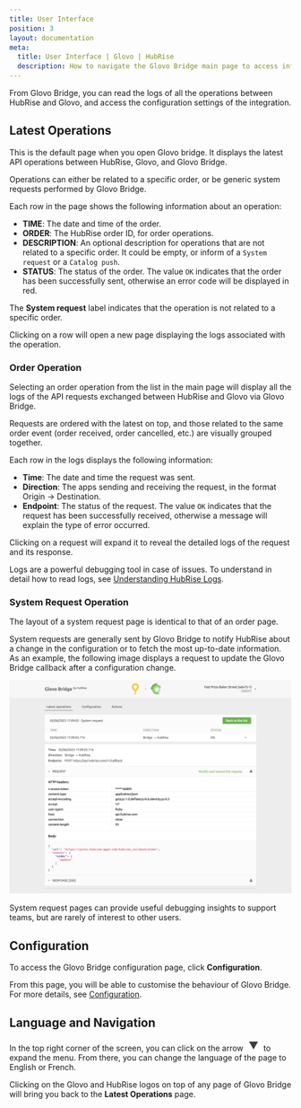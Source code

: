 ```yaml
---
title: User Interface
position: 3
layout: documentation
meta:
  title: User Interface | Glovo | HubRise
  description: How to navigate the Glovo Bridge main page to access information about the orders and customise the behaviour of the bridge.
---
```


From Glovo Bridge, you can read the logs of all the operations between HubRise and Glovo, and access the configuration settings of the integration.

## Latest Operations

This is the default page when you open Glovo bridge. It displays the latest API operations between HubRise, Glovo, and Glovo Bridge.

Operations can either be related to a specific order, or be generic system requests performed by Glovo Bridge.

Each row in the page shows the following information about an operation:

- **TIME**: The date and time of the order.
- **ORDER**: The HubRise order ID, for order operations.
- **DESCRIPTION**: An optional description for operations that are not related to a specific order. It could be empty, or inform of a `System request` or a `Catalog push`.
- **STATUS**: The status of the order. The value `OK` indicates that the order has been successfully sent, otherwise an error code will be displayed in red.

The **System request** label indicates that the operation is not related to a specific order.

[//]: # (<!-- TODO: ADD SCREENSHOT -->)

Clicking on a row will open a new page displaying the logs associated with the operation.

### Order Operation

Selecting an order operation from the list in the main page will display all the logs of the API requests exchanged between HubRise and Glovo via Glovo Bridge.

Requests are ordered with the latest on top, and those related to the same order event (order received, order cancelled, etc.) are visually grouped together.

Each row in the logs displays the following information:

- **Time**: The date and time the request was sent.
- **Direction**: The apps sending and receiving the request, in the format Origin → Destination.
- **Endpoint**: The status of the request. The value `OK` indicates that the request has been successfully received, otherwise a message will explain the type of error occurred.

Clicking on a request will expand it to reveal the detailed logs of the request and its response.

[//]: # (<!-- TODO: ADD SCREENSHOT -->)

Logs are a powerful debugging tool in case of issues. To understand in detail how to read logs, see [Understanding HubRise Logs](/docs/hubrise-logs/).

### System Request Operation

The layout of a system request page is identical to that of an order page.

System requests are generally sent by Glovo Bridge to notify HubRise about a change in the configuration or to fetch the most up-to-date information. As an example, the following image displays a request to update the Glovo Bridge callback after a configuration change.

![System request page on Glovo Bridge](./images/005-system-request.png)

System request pages can provide useful debugging insights to support teams, but are rarely of interest to other users.

## Configuration

To access the Glovo Bridge configuration page, click **Configuration**.

From this page, you will be able to customise the behaviour of Glovo Bridge. For more details, see [Configuration](/apps/glovo/configuration).

## Language and Navigation

In the top right corner of the screen, you can click on the arrow <InlineImage width="20" height="20">![Arrow icon](../images/arrow-icon.jpg)</InlineImage> to expand the menu. From there, you can change the language of the page to English or French.

Clicking on the Glovo and HubRise logos on top of any page of Glovo Bridge will bring you back to the **Latest Operations** page.
